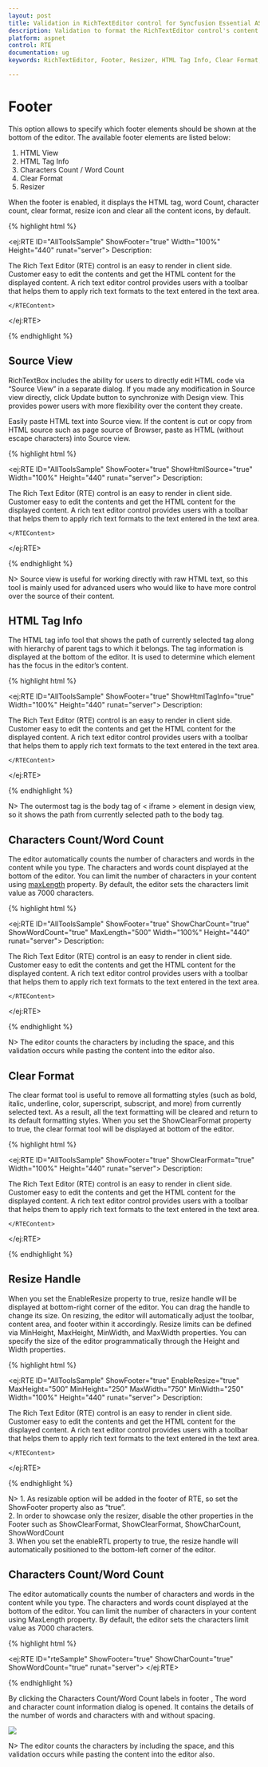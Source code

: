```yaml
---
layout: post
title: Validation in RichTextEditor control for Syncfusion Essential ASP.NET Webform
description: Validation to format the RichTextEditor control's content
platform: aspnet
control: RTE
documentation: ug
keywords: RichTextEditor, Footer, Resizer, HTML Tag Info, Clear Format, Characters Count, Word Count

---
```


# Footer

This option allows to specify which footer elements should be shown at the bottom of the editor. The available footer elements are listed below:

1. HTML View
2. HTML Tag Info
3. Characters Count / Word Count 
4. Clear Format
5. Resizer

When the footer is enabled, it displays the HTML tag, word Count, character count, clear format, resize icon and clear all the content icons, by default.

{% highlight html %}

<ej:RTE ID="AllToolsSample"  ShowFooter="true" Width="100%" Height="440" runat="server">
    <RTEContent>
        Description:
            <p> The Rich Text Editor (RTE) control is an easy to render in
            client side. Customer easy to edit the contents and get the HTML content for
            the displayed content. A rich text editor control provides users with a toolbar
            that helps them to apply rich text formats to the text entered in the text
            area. </p>
    
    </RTEContent> 
</ej:RTE>
	
{% endhighlight %}

## Source View

RichTextBox includes the ability for users to directly edit HTML code via “Source View” in a separate dialog. If you made any modification in Source view directly, click Update button to synchronize with Design view. This provides power users with more flexibility over the content they create.

Easily paste HTML text into Source view. If the content is cut or copy from HTML source such as page source of Browser, paste as HTML (without escape characters) into Source view. 

{% highlight html %}

<ej:RTE ID="AllToolsSample"  ShowFooter="true" ShowHtmlSource="true" Width="100%" Height="440" runat="server">
    <RTEContent>
        Description:
            <p> The Rich Text Editor (RTE) control is an easy to render in
            client side. Customer easy to edit the contents and get the HTML content for
            the displayed content. A rich text editor control provides users with a toolbar
            that helps them to apply rich text formats to the text entered in the text
            area. </p>
    
    </RTEContent> 
</ej:RTE>

{% endhighlight %}

N> Source view is useful for working directly with raw HTML text, so this tool is mainly used for advanced users who would like to have more control over the source of their content. 

## HTML Tag Info

The HTML tag info tool that shows the path of currently selected tag along with hierarchy of parent tags to which it belongs. The tag information is displayed at the bottom of the editor. It is used to determine which element has the focus in the editor’s content. 

{% highlight html %}

<ej:RTE ID="AllToolsSample"  ShowFooter="true" ShowHtmlTagInfo="true" Width="100%" Height="440" runat="server">
    <RTEContent>
        Description:
            <p> The Rich Text Editor (RTE) control is an easy to render in
            client side. Customer easy to edit the contents and get the HTML content for
            the displayed content. A rich text editor control provides users with a toolbar
            that helps them to apply rich text formats to the text entered in the text
            area. </p>
    
    </RTEContent> 
</ej:RTE>
	
{% endhighlight %}

N> The outermost tag is the body tag of &lt; iframe &gt; element in design view, so it shows the path from currently selected path to the body tag.

## Characters Count/Word Count

The editor automatically counts the number of characters and words in the content while you type. The characters and words count displayed at the bottom of the editor. You can limit the number of characters in your content using [maxLength](https://help.syncfusion.com/api/js/ejrte#members:maxlength) property. By default, the editor sets the characters limit value as 7000 characters.

{% highlight html %}

<ej:RTE ID="AllToolsSample"  ShowFooter="true" ShowCharCount="true" ShowWordCount="true" MaxLength="500" Width="100%" Height="440" runat="server">
    <RTEContent>
        Description:
            <p> The Rich Text Editor (RTE) control is an easy to render in
            client side. Customer easy to edit the contents and get the HTML content for
            the displayed content. A rich text editor control provides users with a toolbar
            that helps them to apply rich text formats to the text entered in the text
            area. </p>
    
    </RTEContent> 
</ej:RTE> 
	
{% endhighlight %}

N> The editor counts the characters by including the space, and this validation occurs while pasting the content into the editor also.

## Clear Format

The clear format tool is useful to remove all formatting styles (such as bold, italic, underline, color, superscript, subscript, and more) from currently selected text. As a result, all the text formatting will be cleared and return to its default formatting styles. When you set the ShowClearFormat property to true, the clear format tool will be displayed at bottom of the editor.

{% highlight html %}

<ej:RTE ID="AllToolsSample"  ShowFooter="true" ShowClearFormat="true" Width="100%" Height="440" runat="server">
    <RTEContent>
        Description:
            <p> The Rich Text Editor (RTE) control is an easy to render in
            client side. Customer easy to edit the contents and get the HTML content for
            the displayed content. A rich text editor control provides users with a toolbar
            that helps them to apply rich text formats to the text entered in the text
            area. </p>
    
    </RTEContent> 
</ej:RTE> 

{% endhighlight %}

## Resize Handle

When you set the EnableResize property to true, resize handle will be displayed at bottom-right corner of the editor. You can drag the handle to change its size. On resizing, the editor will automatically adjust the toolbar, content area, and footer within it accordingly. Resize limits can be defined via MinHeight, MaxHeight, MinWidth, and MaxWidth properties. You can specify the size of the editor programmatically through the Height and Width properties. 

{% highlight html %}

<ej:RTE ID="AllToolsSample"  ShowFooter="true" EnableResize="true" MaxHeight="500" MinHeight="250" MaxWidth="750" MinWidth="250" Width="100%" Height="440" runat="server">
    <RTEContent>
        Description:
            <p> The Rich Text Editor (RTE) control is an easy to render in
            client side. Customer easy to edit the contents and get the HTML content for
            the displayed content. A rich text editor control provides users with a toolbar
            that helps them to apply rich text formats to the text entered in the text
            area. </p>
    
    </RTEContent> 
</ej:RTE> 

{% endhighlight %}

N> 1. As resizable option will be added in the footer of RTE, so set the ShowFooter property also as “true”. <BR>
2.	In order to showcase only the resizer, disable the other properties in the Footer such as ShowClearFormat,  ShowClearFormat,  ShowCharCount, ShowWordCount  <BR>
3.	When you set the enableRTL property to true, the resize handle will automatically positioned to the bottom-left corner of the editor.  <BR>


## Characters Count/Word Count

The editor automatically counts the number of characters and words in the content while you type. The characters and words count displayed at the bottom of the editor. You can limit the number of characters in your content using MaxLength property. By default, the editor sets the characters limit value as 7000 characters.

{% highlight html %}

<ej:RTE ID="rteSample" ShowFooter="true" ShowCharCount="true" ShowWordCount="true"  runat="server">  </ej:RTE>
    
{% endhighlight %}

By clicking the Characters Count/Word Count labels in footer , The word and character count information dialog is opened. It contains the details of the number of words and characters with and without spacing.  

![](Footer_images/wordchar.png)

N> The editor counts the characters by including the space, and this validation occurs while pasting the content into the editor also.
